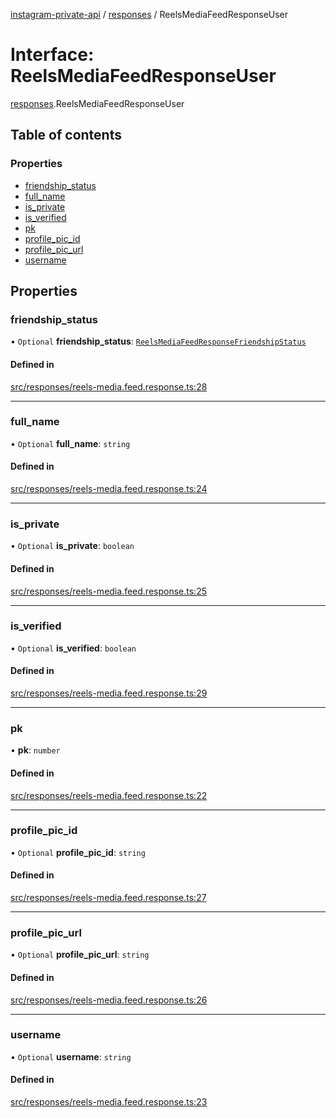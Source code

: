 [instagram-private-api](../../README.md) / [responses](../../modules/responses.md) / ReelsMediaFeedResponseUser

# Interface: ReelsMediaFeedResponseUser

[responses](../../modules/responses.md).ReelsMediaFeedResponseUser

## Table of contents

### Properties

- [friendship\_status](ReelsMediaFeedResponseUser.md#friendship_status)
- [full\_name](ReelsMediaFeedResponseUser.md#full_name)
- [is\_private](ReelsMediaFeedResponseUser.md#is_private)
- [is\_verified](ReelsMediaFeedResponseUser.md#is_verified)
- [pk](ReelsMediaFeedResponseUser.md#pk)
- [profile\_pic\_id](ReelsMediaFeedResponseUser.md#profile_pic_id)
- [profile\_pic\_url](ReelsMediaFeedResponseUser.md#profile_pic_url)
- [username](ReelsMediaFeedResponseUser.md#username)

## Properties

### friendship\_status

• `Optional` **friendship\_status**: [`ReelsMediaFeedResponseFriendshipStatus`](ReelsMediaFeedResponseFriendshipStatus.md)

#### Defined in

[src/responses/reels-media.feed.response.ts:28](https://github.com/Nerixyz/instagram-private-api/blob/4971f34/src/responses/reels-media.feed.response.ts#L28)

___

### full\_name

• `Optional` **full\_name**: `string`

#### Defined in

[src/responses/reels-media.feed.response.ts:24](https://github.com/Nerixyz/instagram-private-api/blob/4971f34/src/responses/reels-media.feed.response.ts#L24)

___

### is\_private

• `Optional` **is\_private**: `boolean`

#### Defined in

[src/responses/reels-media.feed.response.ts:25](https://github.com/Nerixyz/instagram-private-api/blob/4971f34/src/responses/reels-media.feed.response.ts#L25)

___

### is\_verified

• `Optional` **is\_verified**: `boolean`

#### Defined in

[src/responses/reels-media.feed.response.ts:29](https://github.com/Nerixyz/instagram-private-api/blob/4971f34/src/responses/reels-media.feed.response.ts#L29)

___

### pk

• **pk**: `number`

#### Defined in

[src/responses/reels-media.feed.response.ts:22](https://github.com/Nerixyz/instagram-private-api/blob/4971f34/src/responses/reels-media.feed.response.ts#L22)

___

### profile\_pic\_id

• `Optional` **profile\_pic\_id**: `string`

#### Defined in

[src/responses/reels-media.feed.response.ts:27](https://github.com/Nerixyz/instagram-private-api/blob/4971f34/src/responses/reels-media.feed.response.ts#L27)

___

### profile\_pic\_url

• `Optional` **profile\_pic\_url**: `string`

#### Defined in

[src/responses/reels-media.feed.response.ts:26](https://github.com/Nerixyz/instagram-private-api/blob/4971f34/src/responses/reels-media.feed.response.ts#L26)

___

### username

• `Optional` **username**: `string`

#### Defined in

[src/responses/reels-media.feed.response.ts:23](https://github.com/Nerixyz/instagram-private-api/blob/4971f34/src/responses/reels-media.feed.response.ts#L23)
